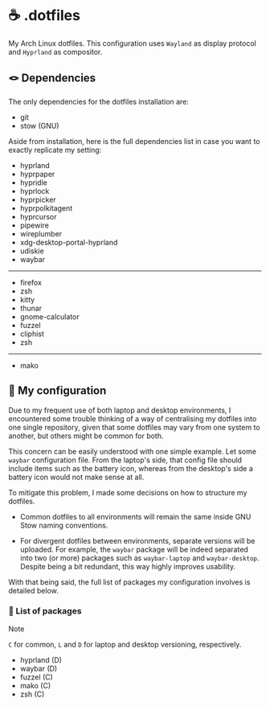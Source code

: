 # ☕ .dotfiles

My Arch Linux dotfiles. This configuration uses `Wayland` as display protocol and `Hyprland` as compositor.

## 🪢 Dependencies

The only dependencies for the dotfiles installation are:

- git
- stow (GNU)

Aside from installation, here is the full dependencies list in case you want to exactly replicate my setting:

- hyprland
- hyprpaper
- hypridle
- hyprlock
- hyprpicker
- hyprpolkitagent
- hyprcursor
- pipewire
- wireplumber
- xdg-desktop-portal-hyprland
- udiskie
- waybar

***

- firefox
- zsh
- kitty
- thunar
- gnome-calculator
- fuzzel
- cliphist
- zsh

***

- mako

## 📌 My configuration

Due to my frequent use of both laptop and desktop environments, I encountered some trouble thinking of a way of centralising my dotfiles into one single repository, given that some dotfiles may vary from one system to another, but others might be common for both.

This concern can be easily understood with one simple example. Let some `waybar` configuration file. From the laptop's side, that config file should include items such as the battery icon, whereas from the desktop's side a battery icon would not make sense at all.

To mitigate this problem, I made some decisions on how to structure my dotfiles.

- Common dotfiles to all environments will remain the same inside GNU Stow naming conventions.

- For divergent dotfiles between environments, separate versions will be uploaded. For example, the `waybar` package will be indeed separated into two (or more) packages such as `waybar-laptop` and `waybar-desktop`. Despite being a bit redundant, this way highly improves usability.

With that being said, the full list of packages my configuration involves is detailed below.

### 🎳 List of packages

> [!NOTE]
> `C` for common, `L` and `D` for laptop and desktop versioning, respectively.

- hyprland (D)
- waybar (D)
- fuzzel (C)
- mako (C)
- zsh (C)
